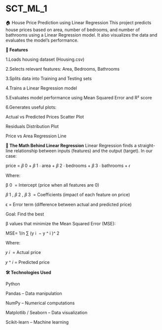 # SCT_ML_1
🏠 House Price Prediction using Linear Regression
This project predicts house prices based on area, number of bedrooms, and number of bathrooms using a Linear Regression model. It also visualizes the data and evaluates the model’s performance.

**📌 Features**

1.Loads housing dataset (Housing.csv)

2.Selects relevant features: Area, Bedrooms, Bathrooms

3.Splits data into Training and Testing sets

4.Trains a Linear Regression model

5.Evaluates model performance using Mean Squared Error and R² score

6.Generates useful plots:

Actual vs Predicted Prices Scatter Plot

Residuals Distribution Plot

Price vs Area Regression Line

**📐 The Math Behind Linear Regression**
Linear Regression finds a straight-line relationship between inputs (features) and the output (target).
In our case:

price =
𝛽
0
+
𝛽
1
⋅
area
+
𝛽
2
⋅
bedrooms
+
𝛽
3
⋅
bathrooms
+
𝜖

Where:

β 
0
​
  = Intercept (price when all features are 0)

𝛽
1
,
𝛽
2
,
𝛽
3
​
  = Coefficients (impact of each feature on price)

ϵ = Error term (difference between actual and predicted price)

Goal: Find the best 

β values that minimize the Mean Squared Error (MSE):

MSE= 
1/n
∑
​(y 
i
​ − 
y
^
​i
​)^ 
2
 
Where:

𝑦
𝑖
​ = Actual price

𝑦
^
𝑖
​= Predicted price

**🛠 Technologies Used**

Python 

Pandas – Data manipulation

NumPy – Numerical computations

Matplotlib / Seaborn – Data visualization

Scikit-learn – Machine learning
